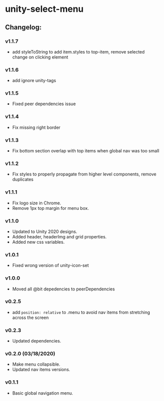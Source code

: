 # unity-select-menu

## Changelog:

### v1.1.7
- add styleToString to add item.styles to top-item, remove selected change on clicking element

### v1.1.6
- add ignore unity-tags

### v1.1.5
- Fixed peer dependencies issue

### v1.1.4
- Fix missing right border

### v1.1.3
- Fix bottom section overlap with top items when global nav was too small

### v1.1.2
- Fix styles to properly propagate from higher level components, remove duplicates

### v1.1.1
- Fix logo size in Chrome.
- Remove 1px top margin for menu box.

### v1.1.0
- Updated to Unity 2020 designs.
- Added header, headerImg and grid properties.
- Added new css variables.

### v1.0.1
- Fixed wrong version of unity-icon-set

### v1.0.0
- Moved all @bit depedencies to peerDependencies

### v0.2.5
- add `position: relative` to .menu to avoid nav items from stretching across the screen

### v0.2.3
- Updated dependencies.

### v0.2.0 (03/18/2020)
- Make menu collapsible.
- Updated nav items versions.

### v0.1.1
- Basic global navigation menu.
